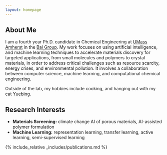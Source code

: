 ```yaml
---
layout: homepage
---
```


## About Me

I am a fourth year Ph.D. candidate in Chemical Engineering at
[UMass Amherst](www.umass.edu/engineering/academics/departments/chemical-engineering)
in the [Bai Group](https://people.umass.edu/baigroup/). My work focuses on using artificial intelligence, and machine learning techniques to accelerate materials discovery for targeted applications, from small molecules and polymers to crystal materials, in order to address critical challenges such as resource scarcity, energy crises, and environmental pollution. It involves a collaboration between computer science, machine learning, and computational chemical engineering. 

Outside of the lab, my hobbies include cooking, and hanging out with my cat [Yuebing](/assets/imgs/yuebing.png).

## Research Interests

- **Materials Screening:** climate change AI of porous materials, AI-assisted polymer formulation
- **Machine Learning:** representation learning, transfer learning, active learning, semi-supervised learning

<!-- ## News

- **[Feb. 2020]** Our paper about incremental learning is accepted to CVPR 2020.
- **[Feb. 2020]** We will host the ACM Multimedia Asia 2020 conference in Singapore!
- **[Sept. 2019]** Our paper about few-shot learning is accepted to NeurIPS 2019.
- **[Mar. 2019]** Our paper about few-shot learning is accepted to CVPR 2019. -->

{% include_relative _includes/publications.md %}

<!-- {% include_relative _includes/services.md %} -->
